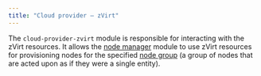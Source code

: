 ```yaml
---
title: "Cloud provider — zVirt"
---
```


The `cloud-provider-zvirt` module is responsible for interacting with the zVirt resources. It allows the [node manager](../../modules/node-manager/) module to use zVirt resources for provisioning nodes for the specified [node group](../../modules/node-manager/cr.html#nodegroup) (a group of nodes that are acted upon as if they were a single entity).
